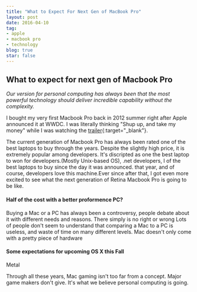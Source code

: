```yaml
---
title: "What to Expect For Next Gen of MacBook Pro"
layout: post
date: 2016-04-10 
tag:
- apple 
- macbook pro
- technology
blog: true
star: false
---
```


## What to expect for next gen of Macbook Pro

*Our version for personal computing has always been that the most powerful technology should deliver incredible capability without the complexity.*

I bought my very first Macbook Pro back in 2012 summer right after Apple announced it at WWDC. I was literally thinking "Shup up, and take my money" while I was watching the [trailer](https://www.youtube.com/watch?v=6kYxnMUOczg){:target="_blank"}. 

The current generation of Macbook Pro has always been rated one of the best laptops to buy through the years. Despite the slightly high price, it is extremely popular among developers. It's discripted as one the best laptop to won for developers.(Mostly Unix-based OS), .net developers,  I of the best laptops to buy since the day it was announced. that year, and of course, developers love this machine.Ever since after that, I got even more excited to see what the next generation of Retina Macbook Pro is going to be like.

#### Half of the cost with a better proformence PC?

Buying a Mac or a PC has always been a controversy, people debate about it with different needs and reasons. There simply is no right or wrong Lots of people don't seem to understand that comparing a Mac to a PC is useless, and waste of time on many different levels. Mac doesn't only come with a pretty piece of hardware 

#### Some expectations for upcoming OS X this Fall

Metal

Through all these years, Mac gaming isn't too far from a concept. Major game makers don't give. It's what we believe personal computing is going.

